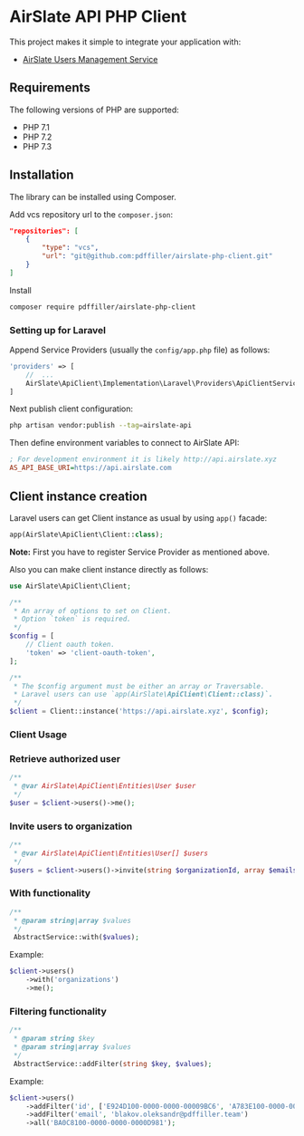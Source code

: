 # AirSlate API PHP Client

This project makes it simple to integrate your application with:
 - [AirSlate Users Management Service](https://github.com/pdffiller/airslate-users-api)

## Requirements

The following versions of PHP are supported:

- PHP 7.1
- PHP 7.2
- PHP 7.3

## Installation

The library can be installed using Composer.

Add vcs repository url to the `composer.json`:

```json
"repositories": [
    {
        "type": "vcs",
        "url": "git@github.com:pdffiller/airslate-php-client.git"
    }
]
```

Install

```bash
composer require pdffiller/airslate-php-client
```

### Setting up for Laravel

Append Service Providers (usually the `config/app.php` file) as follows:

```php
'providers' => [
    //  ...
    AirSlate\ApiClient\Implementation\Laravel\Providers\ApiClientServiceProvider::class,
]
```

Next publish client configuration:

```bash
php artisan vendor:publish --tag=airslate-api
```

Then define environment variables to connect to AirSlate API:

```ini
; For development environment it is likely http://api.airslate.xyz
AS_API_BASE_URI=https://api.airslate.com
```

## Client instance creation

Laravel users can get Client instance as usual by using `app()` facade:

```php
app(AirSlate\ApiClient\Client::class);
```

**Note:** First you have to register Service Provider as mentioned above.

Also you can make client instance directly as follows:

```php
use AirSlate\ApiClient\Client;

/**
 * An array of options to set on Client.
 * Option `token` is required.
 */
$config = [
    // Client oauth token.
    'token' => 'client-oauth-token',
];

/**
 * The $config argument must be either an array or Traversable.
 * Laravel users can use `app(AirSlate\ApiClient\Client::class)`.
 */
$client = Client::instance('https://api.airslate.xyz', $config);
```

### Client Usage 

### Retrieve authorized user
```php
/**
 * @var AirSlate\ApiClient\Entities\User $user
 */
$user = $client->users()->me();
```

### Invite users to organization
```php
/**
 * @var AirSlate\ApiClient\Entities\User[] $users
 */
$users = $client->users()->invite(string $organizationId, array $emails);
```

### With functionality
```php
/**
 * @param string|array $values
 */
 AbstractService::with($values);
```

Example:
```php
$client->users()
    ->with('organizations')
    ->me();
```

### Filtering functionality
```php
/**
 * @param string $key
 * @param string|array $values
 */
 AbstractService::addFilter(string $key, $values);
```

Example:
```php
$client->users()
    ->addFilter('id', ['E924D100-0000-0000-00009BC6', 'A783E100-0000-0000-00009BC6'])
    ->addFilter('email', 'blakov.oleksandr@pdffiller.team')
    ->all('BA0C8100-0000-0000-0000D981');
```
